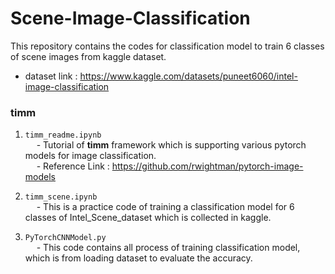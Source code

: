 # Scene-Image-Classification

This repository contains the codes for classification model to train 6 classes of scene images from kaggle dataset.
- dataset link : https://www.kaggle.com/datasets/puneet6060/intel-image-classification


### timm

1) `timm_readme.ipynb`<br>
&emsp; - Tutorial of **timm** framework which is supporting various pytorch models for image classification.<br>
&emsp; - Reference Link : https://github.com/rwightman/pytorch-image-models<br>


2) `timm_scene.ipynb`<br>
&emsp; - This is a practice code of training a classification model for 6 classes of Intel_Scene_dataset which is collected in kaggle.<br>

3) `PyTorchCNNModel.py`<br>
&emsp; - This code contains all process of training classification model, which is from loading dataset to evaluate the accuracy.
